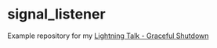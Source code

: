 # signal_listener
Example repository for my [Lightning Talk - Graceful Shutdown](https://www.youtube.com/watch?v=Oj7ZPHZP_Js)
